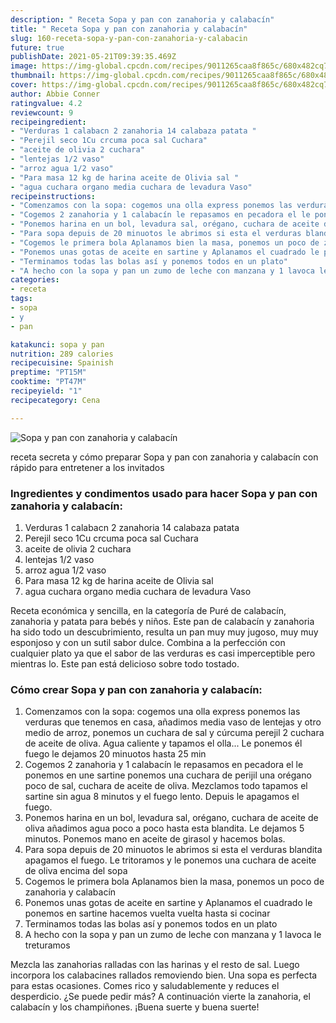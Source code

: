 ```yaml
---
description: " Receta Sopa y pan con zanahoria y calabacín"
title: " Receta Sopa y pan con zanahoria y calabacín"
slug: 160-receta-sopa-y-pan-con-zanahoria-y-calabacin
future: true
publishDate: 2021-05-21T09:39:35.469Z
image: https://img-global.cpcdn.com/recipes/9011265caa8f865c/680x482cq70/sopa-y-pan-con-zanahoria-y-calabacin-foto-principal.jpg
thumbnail: https://img-global.cpcdn.com/recipes/9011265caa8f865c/680x482cq70/sopa-y-pan-con-zanahoria-y-calabacin-foto-principal.jpg
cover: https://img-global.cpcdn.com/recipes/9011265caa8f865c/680x482cq70/sopa-y-pan-con-zanahoria-y-calabacin-foto-principal.jpg
author: Abbie Conner
ratingvalue: 4.2
reviewcount: 9
recipeingredient:
- "Verduras 1 calabacn 2 zanahoria 14 calabaza patata "
- "Perejil seco 1Cu crcuma poca sal Cuchara"
- "aceite de olivia 2 cuchara"
- "lentejas 1/2 vaso"
- "arroz agua 1/2 vaso"
- "Para masa 12 kg de harina aceite de Olivia sal "
- "agua cuchara organo media cuchara de levadura Vaso"
recipeinstructions:
- "Comenzamos con la sopa: cogemos una olla express ponemos las verduras que tenemos en casa, añadimos media vaso de lentejas y otro medio de arroz, ponemos un cuchara de sal y cúrcuma perejil 2 cuchara de aceite de oliva. Agua caliente y tapamos el olla... Le ponemos él fuego le dejamos 20 minuotos hasta 25 min"
- "Cogemos 2 zanahoria y 1 calabacín le repasamos en pecadora el le ponemos en une sartine ponemos una cuchara de perijil una orégano poco de sal, cuchara de aceite de oliva. Mezclamos todo tapamos el sartine sin agua 8 minutos y el fuego lento. Depuis le apagamos el fuego."
- "Ponemos harina en un bol, levadura sal, orégano, cuchara de aceite de oliva añadimos agua poco a poco hasta esta blandita. Le dejamos 5 minutos. Ponemos mano en aceite de girasol y hacemos bolas."
- "Para sopa depuis de 20 minuotos le abrimos si esta el verduras blandita apagamos el fuego. Le tritoramos y le ponemos una cuchara de aceite de oliva encima del sopa"
- "Cogemos le primera bola Aplanamos bien la masa, ponemos un poco de zanahoria y calabacín"
- "Ponemos unas gotas de aceite en sartine y Aplanamos el cuadrado le ponemos en sartine hacemos vuelta vuelta hasta si cocinar"
- "Terminamos todas las bolas así y ponemos todos en un plato"
- "A hecho con la sopa y pan un zumo de leche con manzana y 1 lavoca le treturamos"
categories:
- receta
tags:
- sopa
- y
- pan

katakunci: sopa y pan 
nutrition: 289 calories
recipecuisine: Spainish
preptime: "PT15M"
cooktime: "PT47M"
recipeyield: "1"
recipecategory: Cena

---
```



![Sopa y pan con zanahoria y calabacín](https://img-global.cpcdn.com/recipes/9011265caa8f865c/680x482cq70/sopa-y-pan-con-zanahoria-y-calabacin-foto-principal.jpg)

receta secreta y cómo preparar Sopa y pan con zanahoria y calabacín con rápido para entretener a los invitados

<!--inarticleads1-->

### Ingredientes y condimentos usado para hacer Sopa y pan con zanahoria y calabacín:

1. Verduras 1 calabacn 2 zanahoria 14 calabaza patata 
1. Perejil seco 1Cu crcuma poca sal Cuchara
1. aceite de olivia 2 cuchara
1. lentejas 1/2 vaso
1. arroz agua 1/2 vaso
1. Para masa 12 kg de harina aceite de Olivia sal 
1. agua cuchara organo media cuchara de levadura Vaso

Receta económica y sencilla, en la categoría de Puré de calabacín, zanahoria y patata para bebés y niños. Este pan de calabacín y zanahoria ha sido todo un descubrimiento, resulta un pan muy muy jugoso, muy muy esponjoso y con un sutil sabor dulce. Combina a la perfección con cualquier plato ya que el sabor de las verduras es casi imperceptible pero mientras lo. Este pan está delicioso sobre todo tostado. 

<!--inarticleads2-->

### Cómo crear Sopa y pan con zanahoria y calabacín:

1. Comenzamos con la sopa: cogemos una olla express ponemos las verduras que tenemos en casa, añadimos media vaso de lentejas y otro medio de arroz, ponemos un cuchara de sal y cúrcuma perejil 2 cuchara de aceite de oliva. Agua caliente y tapamos el olla... Le ponemos él fuego le dejamos 20 minuotos hasta 25 min
1. Cogemos 2 zanahoria y 1 calabacín le repasamos en pecadora el le ponemos en une sartine ponemos una cuchara de perijil una orégano poco de sal, cuchara de aceite de oliva. Mezclamos todo tapamos el sartine sin agua 8 minutos y el fuego lento. Depuis le apagamos el fuego.
1. Ponemos harina en un bol, levadura sal, orégano, cuchara de aceite de oliva añadimos agua poco a poco hasta esta blandita. Le dejamos 5 minutos. Ponemos mano en aceite de girasol y hacemos bolas.
1. Para sopa depuis de 20 minuotos le abrimos si esta el verduras blandita apagamos el fuego. Le tritoramos y le ponemos una cuchara de aceite de oliva encima del sopa
1. Cogemos le primera bola Aplanamos bien la masa, ponemos un poco de zanahoria y calabacín
1. Ponemos unas gotas de aceite en sartine y Aplanamos el cuadrado le ponemos en sartine hacemos vuelta vuelta hasta si cocinar
1. Terminamos todas las bolas así y ponemos todos en un plato
1. A hecho con la sopa y pan un zumo de leche con manzana y 1 lavoca le treturamos


Mezcla las zanahorias ralladas con las harinas y el resto de sal. Luego incorpora los calabacines rallados removiendo bien. Una sopa es perfecta para estas ocasiones. Comes rico y saludablemente y reduces el desperdicio. ¿Se puede pedir más? A continuación vierte la zanahoria, el calabacín y los champiñones. 
¡Buena suerte y buena suerte!

